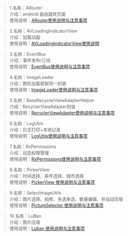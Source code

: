 > 1.名称：ARouter <br>
> 介绍：android 路由跳转页面 <br>
> 使用说明：[ARouter使用说明与注意事项](README_ARouter.md)<br>      

     
>2.名称：AVLoadingIndicatorView <br>
>介绍：加载动画 <br>
>使用说明：[AVLoadingIndicatorView使用说明](README_LoadingView.md)<br>   
     
     
>3.名称：EventBus <br>
>介绍：事件发布/订阅 <br>
>使用说明：[EventBus使用说明与注意事项](README_EventBus.md)

>4.名称：ImageLoader <br>
>介绍：图形加载框架同一封装 <br>
>使用说明：[ImageLoader使用说明与注意事项](README_ImageLoader.md)
   
>5.名称：BaseRecyclerViewAdapterHelper <br>
>介绍：RecyclerViewAdapter封装 <br>
>使用说明：[RecyclerViewAdapter使用说明与注意事项](README_BaseRecyclerViewAdapter.md)

>6.名称：LogUtils <br>
>介绍：日志打印+本地记录  <br>
>使用说明：[LogUtils使用说明与注意事项](README_LogUtils.md)

>7.名称：RxPermissions <br>
>介绍：动态权限管理  <br>
>使用说明：[RxPermissions使用说明与注意事项](README_RxPermissions.md)
  
>8.名称：PickerView <br>
>介绍：时间选择、条件选择、城市选择  <br>
>使用说明：[PickerView 使用说明与注意事项](README_PickerView.md)

>9.名称：SelectImageUtils <br>
>介绍：图片选择、拍照、多选单选、数量编辑、并自动压缩  <br>
>使用说明：[PictureSelector 使用说明与注意事项](README_SelectImageUtils.md)

>10.名称：LuBan <br>
>介绍：图片压缩 <br>
>使用说明：[Luban 使用说明与注意事项](README_LuBan.md)






